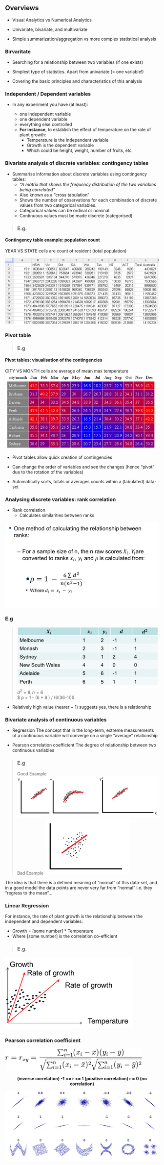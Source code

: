 ## Overviews
* Visual Analytics vs Numerical Analytics

* Univariate, bivariate, and multivariate

* Simple summarization/aggregation vs more complex statistical analysis

### Birvaritate

* Searching for a relationship between two variables (if one exists)

* Simplest type of statistics. Apart from univariate (= one variable!)

* Covering the basic principles and characteristics of this analysis

### Independent / Dependent variables

* In any experiment you have (at least):
    - one independent variable
    - one dependent variable
    - everything else controlled

    * **For instance**, to establish the effect of temperature on the rate of plant growth:
        - Temperature is the independent variable
        - Growth is the dependent variable
        - Which could be height, weight, number of fruits, etc

### Bivariate analysis of discrete variables: contingency tables

* Summarise information about discrete variables using contingency tables:
    * _“A matrix that shows the frequency distribution of the two variables being correlated”_
    * Also known as a “cross tabulation”
    * Shows the number of observations for each combination of discrete values from two categorical     variables.
    * Categorical values can be ordinal or nominal
    * Continuous values must be made discrete (categorised)


> ### E.g.
#### Contingency table example: population count
YEAR VS STATE
cells are count of resident (total population)
> 
![C-29140065-BE41-4ADF-9380-CE1B11039BC3.png](resources/D6D9EB948AFE44F2D51DCD1CE8905CD4.png)

### Pivot table

> ### E.g
#### Pivot tables: visualisation of the contingencies
CITY VS MONTH
cells are average of mean max temperature
![C-F3F389BB-14F3-47C3-A6E1-BDB226EE9C33.png](resources/C0663DA648B07B3105FF43E7193B0069.png)
* Pivot tables allow quick creation of contingencies

* Can change the order of variables and see the changes (hence “pivot” due to the rotation of the variables)

* Automatically sorts, totals or averages counts within a (tabulated) data-set

### Analysing discrete variables: rank correlation
* Rank correlation
    * Calculates similarities between ranks

![C-46BDD46F-B254-4059-A5DC-7237032CE3DE.png](resources/B587A49A31CB2281ACBF33B74AE0ADC3.png)
### E.g
> ![C-737950DE-29D8-4343-A09C-2696A30C32DB.png](resources/A6572F72B5A00CC6E0C65FFBEE2C59A3.png)
$d^2 = 8, n = 6$    
$ p = 1 - (6 * 8 ) / (6(36-1))$
* Relatively high value (nearer + 1) suggests yes, there is a relationship

### Bivariate analysis of continuous variables
* Regression
The concept that in the long-term, extreme measurements of a continuous variable will converge on a single “average” relationship

* Pearson correlation coefficient
The degree of relationship between two continuous variables
> ### E.g
> Good Example
![C-7C4AC597-A851-4E8F-B2F2-980CA1130014.png](resources/106A14056FF458729BF5C0E3A285BFC1.png)
> Bad Example
![C-51AD9D51-6B25-4A03-A545-66B9377427F4.png](resources/8048B72A52DF8CA553BBF3FD342C5BD4.png)

The idea is that there is a defined meaning of “normal” of this data-set, and in a good model the data points are never very far from “normal”
i.e. they “regress to the mean”…

### Linear Regression
For instance, the rate of plant growth is the relationship between the independent and dependent variables:
* Growth = [some number] * Temperature
* Where [some number] is the correlation co-efficient
> ### E.g.
![C-3C2CE385-CEB0-480B-BD22-E85497B604A8.png](resources/E5B1BBC665219D52D0948590A0E90627.png)

### Pearson correlation coefficient
![C-D51F7225-AC76-480E-8C34-37934F38066E.png](resources/C25A32922D9DCA8DDA66642BD93B1739.png)
**<p style="text-align: center;">(inverse correlation) -1 <= r <= 1 (positive correlation)
r = 0 (no correlation)</p>**
![C-BAC4B3C1-E801-49BC-8657-8E1EE7F9A8BF.png](resources/ED969C1D371C9997395379C382C952C0.png)